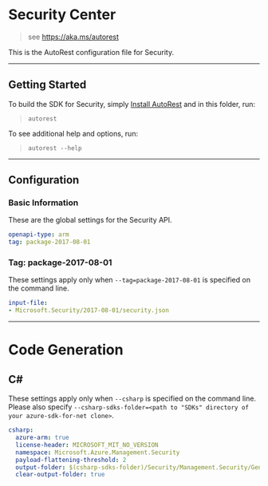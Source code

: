 # Security Center
    
> see https://aka.ms/autorest

This is the AutoRest configuration file for Security.



---
## Getting Started 
To build the SDK for Security, simply [Install AutoRest](https://aka.ms/autorest/install) and in this folder, run:

> `autorest`

To see additional help and options, run:

> `autorest --help`
---

## Configuration



### Basic Information 
These are the global settings for the Security API.

``` yaml
openapi-type: arm
tag: package-2017-08-01
```


### Tag: package-2017-08-01

These settings apply only when `--tag=package-2017-08-01` is specified on the command line.

``` yaml $(tag) == 'package-2017-08-01'
input-file:
- Microsoft.Security/2017-08-01/security.json
```


---
# Code Generation


## C# 

These settings apply only when `--csharp` is specified on the command line.
Please also specify `--csharp-sdks-folder=<path to "SDKs" directory of your azure-sdk-for-net clone>`.

``` yaml $(csharp)
csharp:
  azure-arm: true
  license-header: MICROSOFT_MIT_NO_VERSION
  namespace: Microsoft.Azure.Management.Security
  payload-flattening-threshold: 2
  output-folder: $(csharp-sdks-folder)/Security/Management.Security/Generated
  clear-output-folder: true
```